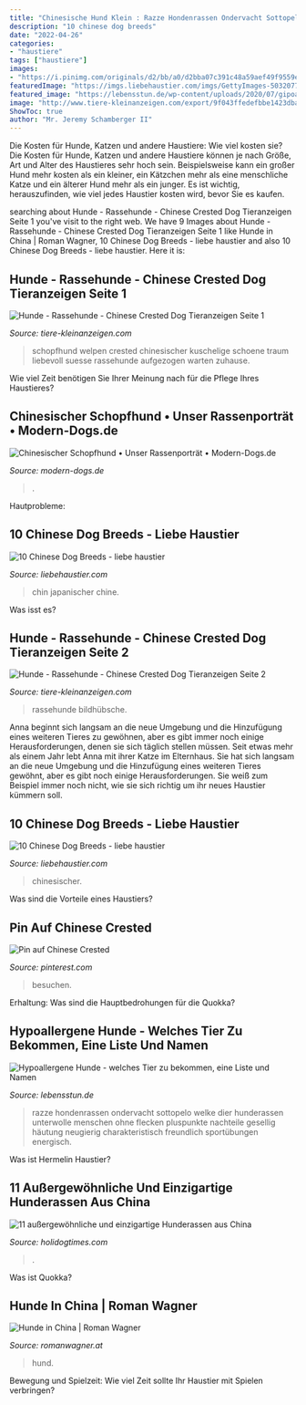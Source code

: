 ```yaml
---
title: "Chinesische Hund Klein : Razze Hondenrassen Ondervacht Sottopelo Welke Dier Hunderassen Unterwolle Menschen Ohne Flecken Pluspunkte Nachteile Gesellig Häutung Neugierig Charakteristisch Freundlich Sportübungen Energisch"
description: "10 chinese dog breeds"
date: "2022-04-26"
categories:
- "haustiere"
tags: ["haustiere"]
images:
- "https://i.pinimg.com/originals/d2/bb/a0/d2bba07c391c48a59aef49f9559ea8fc.jpg"
featuredImage: "https://imgs.liebehaustier.com/imgs/GettyImages-503207739-ade68669cb1141d1a2708346430b295f.jpg"
featured_image: "https://lebensstun.de/wp-content/uploads/2020/07/gipoallergennye-sobaki-kakoe-zhivotnoe-zavesti_3.jpg"
image: "http://www.tiere-kleinanzeigen.com/export/9f043ffedefbbe1423dbadb529963.jpg"
ShowToc: true
author: "Mr. Jeremy Schamberger II"
---
```



Die Kosten für Hunde, Katzen und andere Haustiere: Wie viel kosten sie?
Die Kosten für Hunde, Katzen und andere Haustiere können je nach Größe, Art und Alter des Haustieres sehr hoch sein. Beispielsweise kann ein großer Hund mehr kosten als ein kleiner, ein Kätzchen mehr als eine menschliche Katze und ein älterer Hund mehr als ein junger. Es ist wichtig, herauszufinden, wie viel jedes Haustier kosten wird, bevor Sie es kaufen.

	

		
searching about Hunde - Rassehunde - Chinese Crested Dog Tieranzeigen Seite 1 you've visit to the right web. We have 9 Images about Hunde - Rassehunde - Chinese Crested Dog Tieranzeigen Seite 1 like Hunde in China | Roman Wagner, 10 Chinese Dog Breeds - liebe haustier and also 10 Chinese Dog Breeds - liebe haustier. Here it is:
		
    
## Hunde - Rassehunde - Chinese Crested Dog Tieranzeigen Seite 1

<img loading=lazy src="https://www.tiere-kleinanzeigen.com/export/078f7f9e81f57e371492f9c2cc7ad.jpg" onerror="this.onerror=null;this.src='https://tse3.mm.bing.net/th?id=OIP.IAcyVTYtvYVdeAjh8xfS6AHaFj&amp;pid=15.1';" alt="Hunde - Rassehunde - Chinese Crested Dog Tieranzeigen Seite 1">

_Source: tiere-kleinanzeigen.com_

>schopfhund welpen crested chinesischer kuschelige schoene traum liebevoll suesse rassehunde aufgezogen warten zuhause. 

	

Wie viel Zeit benötigen Sie Ihrer Meinung nach für die Pflege Ihres Haustieres?

    
## Chinesischer Schopfhund • Unser Rassenporträt • Modern-Dogs.de

<img loading=lazy src="https://modern-dogs.de/wp-content/uploads/2020/07/der-chinesische-schopfhund.jpg" onerror="this.onerror=null;this.src='https://tse3.mm.bing.net/th?id=OIP.PGjMlRLrt53sE0M5yQw3FQHaHW&amp;pid=15.1';" alt="Chinesischer Schopfhund • Unser Rassenporträt • Modern-Dogs.de">

_Source: modern-dogs.de_

>. 

	

Hautprobleme:

    
## 10 Chinese Dog Breeds - Liebe Haustier

<img loading=lazy src="https://imgs.liebehaustier.com/imgs/GettyImages-987920506-38d60e28f71446ad8da275868d25e91e.jpg" onerror="this.onerror=null;this.src='https://tse2.mm.bing.net/th?id=OIP.J-KycH_VneaFgqvTRAglqAHaE9&amp;pid=15.1';" alt="10 Chinese Dog Breeds - liebe haustier">

_Source: liebehaustier.com_

>chin japanischer chine. 

	

Was isst es?

    
## Hunde - Rassehunde - Chinese Crested Dog Tieranzeigen Seite 2

<img loading=lazy src="http://www.tiere-kleinanzeigen.com/export/9f043ffedefbbe1423dbadb529963.jpg" onerror="this.onerror=null;this.src='https://tse1.mm.bing.net/th?id=OIP.Go-12TpEymM7MM4qYUZqsgHaFj&amp;pid=15.1';" alt="Hunde - Rassehunde - Chinese Crested Dog Tieranzeigen Seite 2">

_Source: tiere-kleinanzeigen.com_

>rassehunde bildhübsche. 

	

Anna beginnt sich langsam an die neue Umgebung und die Hinzufügung eines weiteren Tieres zu gewöhnen, aber es gibt immer noch einige Herausforderungen, denen sie sich täglich stellen müssen.
Seit etwas mehr als einem Jahr lebt Anna mit ihrer Katze im Elternhaus. Sie hat sich langsam an die neue Umgebung und die Hinzufügung eines weiteren Tieres gewöhnt, aber es gibt noch einige Herausforderungen. Sie weiß zum Beispiel immer noch nicht, wie sie sich richtig um ihr neues Haustier kümmern soll.

    
## 10 Chinese Dog Breeds - Liebe Haustier

<img loading=lazy src="https://imgs.liebehaustier.com/imgs/GettyImages-503207739-ade68669cb1141d1a2708346430b295f.jpg" onerror="this.onerror=null;this.src='https://tse2.mm.bing.net/th?id=OIP.f6WR7JbQbK98I0Sb_UX5IwHaFL&amp;pid=15.1';" alt="10 Chinese Dog Breeds - liebe haustier">

_Source: liebehaustier.com_

>chinesischer. 

	

Was sind die Vorteile eines Haustiers?

    
## Pin Auf Chinese Crested

<img loading=lazy src="https://i.pinimg.com/originals/d2/bb/a0/d2bba07c391c48a59aef49f9559ea8fc.jpg" onerror="this.onerror=null;this.src='https://tse4.mm.bing.net/th?id=OIP.HwaHoQHhbBNnbDz3sL-4lwHaHa&amp;pid=15.1';" alt="Pin auf Chinese Crested">

_Source: pinterest.com_

>besuchen. 

	

Erhaltung: Was sind die Hauptbedrohungen für die Quokka?

    
## Hypoallergene Hunde - Welches Tier Zu Bekommen, Eine Liste Und Namen

<img loading=lazy src="https://lebensstun.de/wp-content/uploads/2020/07/gipoallergennye-sobaki-kakoe-zhivotnoe-zavesti_3.jpg" onerror="this.onerror=null;this.src='https://tse3.mm.bing.net/th?id=OIP.VckuLos5t5UhB1GKpnOeyAHaDs&amp;pid=15.1';" alt="Hypoallergene Hunde - welches Tier zu bekommen, eine Liste und Namen">

_Source: lebensstun.de_

>razze hondenrassen ondervacht sottopelo welke dier hunderassen unterwolle menschen ohne flecken pluspunkte nachteile gesellig häutung neugierig charakteristisch freundlich sportübungen energisch. 

	

Was ist Hermelin Haustier?

    
## 11 Außergewöhnliche Und Einzigartige Hunderassen Aus China

<img loading=lazy src="http://www.holidogtimes.com/wp-content/uploads/2016/04/tibetan-spaniel.jpg?2e4e73" onerror="this.onerror=null;this.src='https://tse3.mm.bing.net/th?id=OIP.Uc1mpLOwg1ECTmbhpy7S_QHaJb&amp;pid=15.1';" alt="11 außergewöhnliche und einzigartige Hunderassen aus China">

_Source: holidogtimes.com_

>. 

	

Was ist Quokka?

    
## Hunde In China | Roman Wagner

<img loading=lazy src="http://www.romanwagner.at/wp-content/uploads/2013/05/Hunde-in-China-02.jpg" onerror="this.onerror=null;this.src='https://tse2.mm.bing.net/th?id=OIP.buPuHT9jWONAsFn6VvOXpgHaFj&amp;pid=15.1';" alt="Hunde in China | Roman Wagner">

_Source: romanwagner.at_

>hund. 

	

Bewegung und Spielzeit: Wie viel Zeit sollte Ihr Haustier mit Spielen verbringen?

